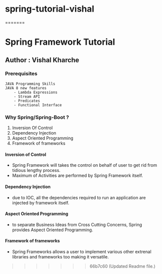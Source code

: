 # spring-tutorial-vishal
=======
# Spring Framework Tutorial
## Author : Vishal Kharche

### Prerequisites
    JAVA Programming Skills
    JAVA 8 new features
        - Lambda Expressions
        - Stream API
        - Predicates
        - Functional Interface


### Why Spring/Spring-Boot ?

1. Inversion Of Control
2. Dependency Injection
3. Aspect Oriented Programming
4. Framework of frameworks

#### Inversion of Control

- Spring Framework will takes the control on behalf of user to get rid from tidious lengthy process.
- Maximum of Activities are performed by Spring Framework itself.

#### Dependency Injection

- due to IOC, all the dependencies required to run an application are injected by framework itself.

#### Aspect Oriented Programming

- to separate Business Ideas from Cross Cutting Concerns, Spring provides Aspect Oriented Programming.

#### Framework of frameworks

- Spring Frameworks allows a user to implement various other extrenal libraries and frameworks too making it versatile. 
>>>>>>> 66b7c60 (Updated Readme file.)
